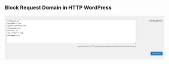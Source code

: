 ### Block Request Domain in HTTP WordPress

<img src="https://github.com/mehrshaddarzi/Block-Domains-from-HTTP-Requests/blob/main/screenshot.jpg">

